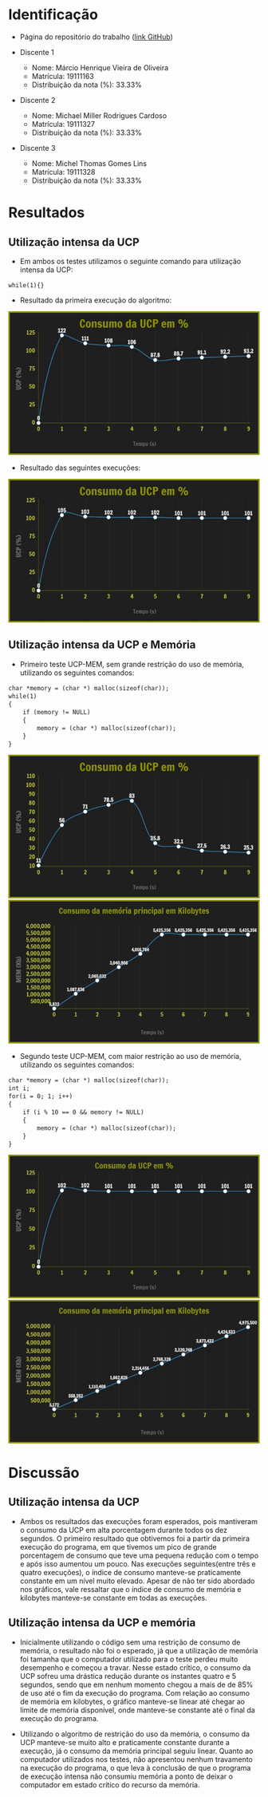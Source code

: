 ﻿# Identificação

* Página do repositório do trabalho ([link GitHub](https://github.com/marcio-henrique/cpu-memory-intense-usage)) 

* Discente 1
	* Nome: Márcio Henrique Vieira de Oliveira
	* Matrícula: 19111163
	* Distribuição da nota (%): 33.33%
* Discente 2
	* Nome: Michael Miller Rodrigues Cardoso
	* Matrícula: 19111327
	* Distribuição da nota (%): 33.33%
* Discente 3
	* Nome: Michel Thomas Gomes Lins
	* Matrícula: 19111328
	* Distribuição da nota (%): 33.33%
	
# Resultados

## Utilização intensa da UCP

* Em ambos os testes utilizamos o seguinte comando para utilização intensa da UCP:

```
while(1){}
```

* Resultado da primeira execução do algoritmo:

![Teste 1 - Uso UCP](https://github.com/marcio-henrique/cpu-memory-intense-usage/blob/master/img/CPU-T2.jpg)

* Resultado das seguintes execuções:

![Teste 2 - Uso UCP](https://github.com/marcio-henrique/cpu-memory-intense-usage/blob/master/img/CPU-T1.jpg)

## Utilização intensa da UCP e Memória

* Primeiro teste UCP-MEM, sem grande restrição do uso de memória, utilizando os seguintes comandos:

```
char *memory = (char *) malloc(sizeof(char));
while(1)
{
	if (memory != NULL)
	{
		memory = (char *) malloc(sizeof(char));
	}
}
```

![Teste 1 - Uso UCP-MEM](https://github.com/marcio-henrique/cpu-memory-intense-usage/blob/master/img/CPU-MEM-T11.jpg)
![Teste 1 - Uso UCP-MEM](https://github.com/marcio-henrique/cpu-memory-intense-usage/blob/master/img/CPU-MEM-T12.jpg)

* Segundo teste UCP-MEM, com maior restrição ao uso de memória, utilizando os seguintes comandos:

```
char *memory = (char *) malloc(sizeof(char));
int i;
for(i = 0; 1; i++)
{
	if (i % 10 == 0 && memory != NULL)
	{
		memory = (char *) malloc(sizeof(char));
	}
}
```

![Teste 2 - Uso UCP-MEM](https://github.com/marcio-henrique/cpu-memory-intense-usage/blob/master/img/CPU-MEM-T21.jpg)
![Teste 2 - Uso UCP-MEM](https://github.com/marcio-henrique/cpu-memory-intense-usage/blob/master/img/CPU-MEM-T22.jpg)

# Discussão

## Utilização intensa da UCP

* Ambos os resultados das execuções foram esperados, pois mantiveram o consumo da UCP em alta porcentagem durante todos os dez segundos. O primeiro resultado que obtivemos foi a partir da primeira execução do programa, em que tivemos um pico de grande porcentagem de consumo que teve uma pequena redução com o tempo e após isso aumentou um pouco. Nas execuções seguintes(entre três e quatro execuções), o índice de consumo manteve-se praticamente constante em um nível muito elevado. Apesar de não ter sido abordado nos gráficos, vale ressaltar que o índice de consumo de memória e kilobytes manteve-se constante em todas as execuções.

## Utilização intensa da UCP e memória

* Inicialmente utilizando o código sem uma restrição de consumo de memória, o resultado não foi o esperado, já que a utilização de memória foi tamanha que o computador utilizado para o teste perdeu muito desempenho e começou a travar. Nesse estado crítico, o consumo da UCP sofreu uma drástica redução durante os instantes quatro e 5 segundos, sendo que em nenhum momento chegou a mais de de 85% de uso até o fim da execução do programa. Com relação ao consumo de memória em kilobytes, o gráfico manteve-se linear até chegar ao limite de memória disponível, onde manteve-se constante até o final da execução do programa.

* Utilizando o algoritmo de restrição do uso da memória, o consumo da UCP manteve-se muito alto e praticamente constante durante a execução, já o consumo da memória principal seguiu linear. Quanto ao computador utilizados nos testes, não apresentou nenhum travamento na execução do programa, o que leva à conclusão de que o programa de execução intensa não consumiu memória a ponto de deixar o computador em estado crítico do recurso da memória.
